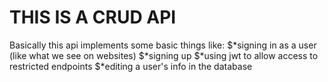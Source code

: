 # THIS IS A CRUD API
Basically this api implements some basic things like:
$*signing in as a user (like what we see on websites)
$*signing up
$*using jwt to allow access to restricted endpoints
$*editing a user's info in the database

